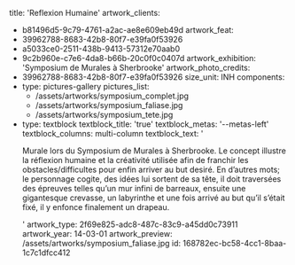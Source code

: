 title: 'Reflexion Humaine'
artwork_clients:
  - b81496d5-9c79-4761-a2ac-ae8e609eb49d
artwork_feat:
  - 39962788-8683-42b8-80f7-e39fa0f53926
  - a5033ce0-2511-438b-9413-57312e70aab0
  - 9c2b960e-c7e6-4da8-b66b-20c0f0c0407d
artwork_exhibition: 'Symposium de Murales à Sherbrooke'
artwork_photo_credits:
  - 39962788-8683-42b8-80f7-e39fa0f53926
size_unit: INH
components:
  -
    type: pictures-gallery
    pictures_list:
      - /assets/artworks/symposium_complet.jpg
      - /assets/artworks/symposium_faliase.jpg
      - /assets/artworks/symposium_tete.jpg
  -
    type: textblock
    textblock_title: 'true'
    textblock_metas: '--metas-left'
    textblock_columns: multi-column
    textblock_text: '<p>Murale lors du Symposium de Murales à&nbsp;Sherbrooke. Le concept illustre la réflexion humaine et la créativité utilisée afin de franchir les obstacles/difficultes pour enfin arriver au but desiré. En d’autres mots; le personnage cogite, des idées lui sortent de sa tête, il doit traversées des épreuves telles qu’un mur infini de barreaux, ensuite une gigantesque crevasse, un labyrinthe et une fois arrivé au but qu’il s’était fixé, il y enfonce finalement un drapeau.</p>'
artwork_type: 2f69e825-adc8-487c-83c9-a45dd0c73911
artwork_year: 14-03-01
artwork_preview: /assets/artworks/symposium_faliase.jpg
id: 168782ec-bc58-4cc1-8baa-1c7c1dfcc412
